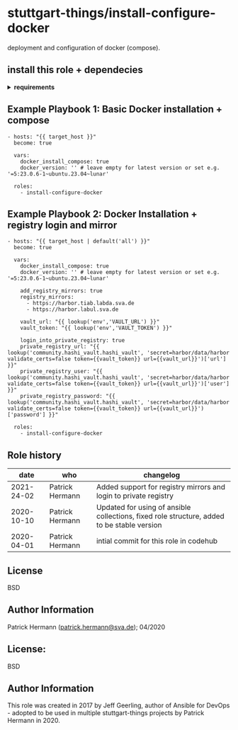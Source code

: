 stuttgart-things/install-configure-docker
=========================================

deployment and configuration of docker (compose).

install this role + dependecies
-------------------------------------

<details><summary><b>requirements</b></summary>

copy the and paste on your ansible host to install the required roles/collections:

```
cat <<EOF > /tmp/requirements.yaml
---
roles:
- src: https://github.com/stuttgart-things/install-configure-docker.git
  scm: git
- src: https://github.com/stuttgart-things/install-requirements.git
  scm: git

collections:
- name: community.general
  version: 7.0.1
- name: community.docker
  version: 3.4.8
EOF

ansible-galaxy install -r /tmp/requirements.yaml --force
ansible-galaxy collection install -r /tmp/requirements.yaml --force
rm -rf /tmp/requirements.yaml
```
</details>

Example Playbook 1: Basic Docker installation + compose
-------------------
```
- hosts: "{{ target_host }}"
  become: true
  
  vars:
    docker_install_compose: true
    docker_version: '' # leave empty for latest version or set e.g. '=5:23.0.6-1~ubuntu.23.04~lunar'

  roles:
    - install-configure-docker
```

Example Playbook 2: Docker Installation + registry login and mirror
-------------------
```
- hosts: "{{ target_host | default('all') }}"
  become: true

  vars:
    docker_install_compose: true 
    docker_version: '' # leave empty for latest version or set e.g. '=5:23.0.6-1~ubuntu.23.04~lunar'

    add_registry_mirrors: true
    registry_mirrors:
      - https://harbor.tiab.labda.sva.de
      - https://harbor.labul.sva.de

    vault_url: "{{ lookup('env','VAULT_URL') }}"
    vault_token: "{{ lookup('env','VAULT_TOKEN') }}"

    login_into_private_registry: true
    private_registry_url: "{{ lookup('community.hashi_vault.hashi_vault', 'secret=harbor/data/harbor validate_certs=false token={{vault_token}} url={{vault_url}}')['url'] }}"
    private_registry_user: "{{ lookup('community.hashi_vault.hashi_vault', 'secret=harbor/data/harbor validate_certs=false token={{vault_token}} url={{vault_url}}')['user'] }}"
    private_registry_password: "{{ lookup('community.hashi_vault.hashi_vault', 'secret=harbor/data/harbor validate_certs=false token={{vault_token}} url={{vault_url}}')['password'] }}"

  roles:
    - install-configure-docker
```

Role history
----------------
| date  | who | changelog |
|---|---|---|
|2021-24-02   | Patrick Hermann | Added support for registry mirrors and login to private registry
|2020-10-10   | Patrick Hermann | Updated for using of ansible collections, fixed role structure, added to be stable version
|2020-04-01  | Patrick Hermann | intial commit for this role in codehub

License
-------

BSD

Author Information
------------------

Patrick Hermann (patrick.hermann@sva.de); 04/2020

License:
-------

BSD

Author Information
------------------
This role was created in 2017 by Jeff Geerling, author of Ansible for DevOps - adopted to be used in multiple stuttgart-things projects by Patrick Hermann in 2020.
